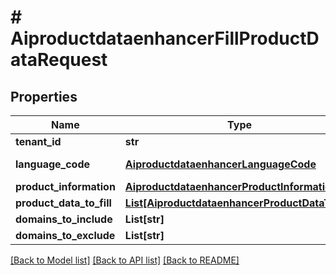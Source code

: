# # AiproductdataenhancerFillProductDataRequest


## Properties 


Name | Type | Description | Notes
------------ | ------------- | ------------- | -------------
**tenant_id**| **str** |   | [optional]
**language_code**| [**AiproductdataenhancerLanguageCode**](AiproductdataenhancerLanguageCode.md) |  for more information please, see Model/AiproductdataenhancerLanguageCode.php  | [optional]
**product_information**| [**AiproductdataenhancerProductInformation**](AiproductdataenhancerProductInformation.md) |   | [optional]
**product_data_to_fill**| [**List[AiproductdataenhancerProductDataToFill]**](AiproductdataenhancerProductDataToFill.md) |   | [optional]
**domains_to_include**| **List[str]** |   | [optional]
**domains_to_exclude**| **List[str]** |   | [optional]


[[Back to Model list]](../../README.md#models) [[Back to API list]](../../README.md#endpoints) [[Back to README]](../../README.md)

